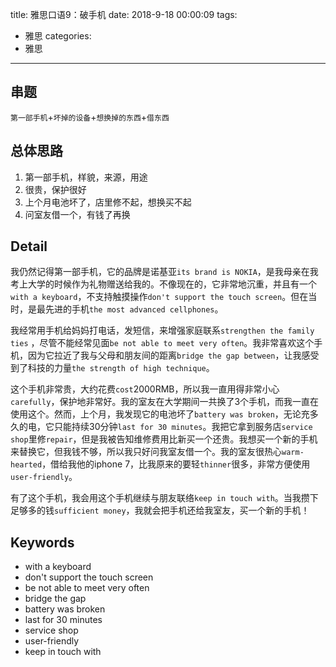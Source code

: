 ﻿title: 雅思口语9：破手机
date: 2018-9-18  00:00:09
tags: 
- 雅思
categories: 
- 雅思

---
## 串题
`第一部手机`+`坏掉的设备`+`想换掉的东西`+`借东西`

## 总体思路

 1. 第一部手机，样貌，来源，用途
 2. 很贵，保护很好
 3. 上个月电池坏了，店里修不起，想换买不起
 4. 问室友借一个，有钱了再换

## Detail

我仍然记得第一部手机，它的品牌是诺基亚`its brand is NOKIA`，是我母亲在我考上大学的时候作为礼物赠送给我的。不像现在的，它非常地沉重，并且有一个`with a keyboard`，不支持触摸操作`don't support the touch screen`。但在当时，是最先进的手机`the most advanced cellphones`。

我经常用手机给妈妈打电话，发短信，来增强家庭联系`strengthen the family ties` ，尽管不能经常见面`be not able to meet very often`。我非常喜欢这个手机，因为它拉近了我与父母和朋友间的距离`bridge the gap between`，让我感受到了科技的力量`the strength of high technique`。

这个手机非常贵，大约花费`cost`2000RMB，所以我一直用得非常小心`carefully`，保护地非常好。我的室友在大学期间一共换了3个手机，而我一直在使用这个。然而，上个月，我发现它的电池坏了`battery was broken`，无论充多久的电，它只能持续30分钟`last for 30 minutes`。我把它拿到服务店`service shop`里修`repair`，但是我被告知维修费用比新买一个还贵。我想买一个新的手机来替换它，但我钱不够，所以我只好问我室友借一个。我的室友很热心`warm-hearted`，借给我他的iphone 7，比我原来的要轻`thinner`很多，非常方便使用`user-friendly`。

有了这个手机，我会用这个手机继续与朋友联络`keep in touch with`。当我攒下足够多的钱`sufficient money`，我就会把手机还给我室友，买一个新的手机！

## Keywords

 - with a keyboard
 - don't support the touch screen
 - be not able to meet very often
 - bridge the gap
 - battery was broken
 - last for 30 minutes
 - service shop
 - user-friendly
 - keep in touch with
